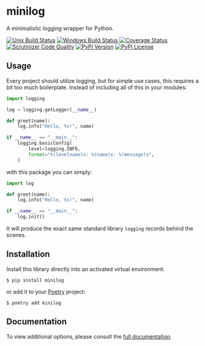 # minilog

A minimalistic logging wrapper for Python.

[![Unix Build Status](https://img.shields.io/travis/jacebrowning/minilog/main.svg?label=unix)](https://travis-ci.org/jacebrowning/minilog)
[![Windows Build Status](https://img.shields.io/appveyor/ci/jacebrowning/minilog/main.svg?label=windows)](https://ci.appveyor.com/project/jacebrowning/minilog)
[![Coverage Status](https://img.shields.io/coveralls/jacebrowning/minilog/main.svg)](https://coveralls.io/r/jacebrowning/minilog)
[![Scrutinizer Code Quality](https://img.shields.io/scrutinizer/g/jacebrowning/minilog.svg)](https://scrutinizer-ci.com/g/jacebrowning/minilog/?branch=main)
[![PyPI Version](https://img.shields.io/pypi/v/minilog.svg)](https://pypi.org/project/minilog)
[![PyPI License](https://img.shields.io/pypi/l/minilog.svg)](https://pypi.org/project/minilog)

## Usage

Every project should utilize logging, but for simple use cases, this requires a bit too much boilerplate. Instead of including all of this in your modules:

```python
import logging

log = logging.getLogger(__name__)

def greet(name):
    log.info("Hello, %s!", name)

if __name__ == "__main__":
    logging.basicConfig(
        level=logging.INFO,
        format="%(levelname)s: %(name)s: %(message)s",
    )
```

with this package you can simply:

```python
import log

def greet(name):
    log.info("Hello, %s!", name)

if __name__ == "__main__":
    log.init()
```

It will produce the exact same standard library `logging` records behind the scenes.

## Installation

Install this library directly into an activated virtual environment:

```text
$ pip install minilog
```

or add it to your [Poetry](https://poetry.eustace.io/) project:

```text
$ poetry add minilog
```

## Documentation

To view additional options, please consult the [full documentation](https://minilog.readthedocs.io/en/latest/logging/).
